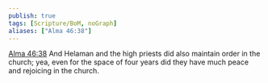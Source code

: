 ```yaml
---
publish: true
tags: [Scripture/BoM, noGraph]
aliases: ["Alma 46:38"]
---
```

[Alma 46:38](https://churchofjesuschrist.org/study/scriptures/bofm/alma/46?lang=eng&id=p38#p38) And Helaman and the high priests did also maintain order in the church; yea, even for the space of four years did they have much peace and rejoicing in the church.
